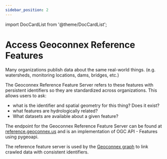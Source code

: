 ```yaml
---
sidebar_position: 2
---
```


import DocCardList from '@theme/DocCardList';

# Access Geoconnex Reference Features

Many organizations publish data about the same real-world things.  (e.g. watersheds, monitoring locations, dams, bridges, etc.)


The Geoconnex Reference Feature Server refers to these features with persistent identifiers so they are standardized across organizations. This allows users to ask:
- what is the identifier and spatial geometry for this thing? Does it exist?
- what features are hydrologically related?
- What datasets are available about a given feature?

The endpoint for the Geoconnex Reference Feature Server can be found at [reference.geoconnex.us](https://reference.geoconnex.us/) and is an implementation of OGC API - Features using pygeoapi. 

The reference feature server is used by the [Geoconnex graph](https://graph.geoconnex.us/) to link crawled data with consistent identifiers. 

<DocCardList />      

